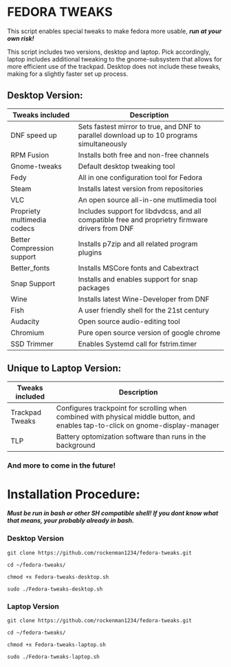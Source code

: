 # FEDORA TWEAKS 
This script enables special tweaks to make fedora more usable, **_run at your own risk!_**

This script includes two versions, desktop and laptop. Pick accordingly, laptop includes additional tweaking to the gnome-subsystem that allows for more efficient use of the trackpad. Desktop does not include these tweaks, making for a slightly faster set up process.

## Desktop Version:

|Tweaks included | Description |
| ------------- | ------------- |
| DNF speed up | Sets fastest mirror to true, and DNF to parallel download up to 10 programs simultaneously |
| RPM Fusion |  Installs both free and non-free channels |
| Gnome-tweaks | Default desktop tweaking tool |
| Fedy | All in one configuration tool for Fedora | 
| Steam | Installs latest version from repositories | 
| VLC | An open source all-in-one mutlimedia tool |
| Propriety multimedia codecs | Includes support for libdvdcss, and all compatible free and proprietry firmware drivers from DNF | 
| Better Compression support | Installs p7zip and all related program plugins | 
| Better_fonts| Installs MSCore fonts and Cabextract |
| Snap Support | Installs and enables support for snap packages | 
| Wine | Installs latest Wine-Developer from DNF |
| Fish | A user friendly shell for the 21st century | 
| Audacity | Open source audio-editing tool |
| Chromium | Pure open source version of google chrome |
| SSD Trimmer | Enables Systemd call for fstrim.timer |


## Unique to Laptop Version: 

|Tweaks included | Description |
| ------------- | ------------- |
| Trackpad Tweaks  | Configures trackpoint for scrolling when combined with physical middle button, and enables tap-to-click on gnome-display-manager |
| TLP | Battery optomization software than runs in the background | 


### And more to come in the future!


# Installation Procedure:
***Must be run in bash or other SH compatible shell! If you dont know what that means, your probably already in bash.***

### Desktop Version

```
git clone https://github.com/rockenman1234/fedora-tweaks.git

cd ~/fedora-tweaks/

chmod +x Fedora-tweaks-desktop.sh

sudo ./Fedora-tweaks-desktop.sh
```

### Laptop Version

```
git clone https://github.com/rockenman1234/fedora-tweaks.git

cd ~/fedora-tweaks/

chmod +x Fedora-tweaks-laptop.sh

sudo ./Fedora-tweaks-laptop.sh
```

